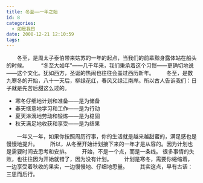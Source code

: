 ```yaml
---
title: 冬至——一年之始
id: 8
categories:
  - 如是我曰
date: 2008-12-21 12:10:59
tags:
---
```


　　冬至，是周太子泰伯带来姑苏的一年的起点，当我们的前辈黥身露体站在船头的时候。
&nbsp;　　&ldquo;冬至大如年&rdquo;&mdash;&mdash;几千年来，我们秉承着这个习惯&mdash;&mdash;更确切地说&mdash;&mdash;这个文化。犹如西方，圣诞的热闹也往往会盖过西历新年。
 　　冬至，是数九寒冬的开始，八十一天后，柳绿花红，春风又绿江南岸。所以古人告诉我们：日子就是先苦后甜这么过的。 

*   寒冬仔细地计划和准备&mdash;&mdash;是为储备
*   春天惬意地学习和工作&mdash;&mdash;是为行动
*   夏天淋漓地劳动和锻炼&mdash;&mdash;是为稳固
*   秋天满足地收获和享受&mdash;&mdash;是为结果

　　一年又一年，如果你按照周历行事，你的生活就是越来越甜蜜的，满足感也是慢慢地提升。
 　　所以，从冬至开始计划接下来的一年才是从容的。因为计划也是需要时间去思考和安排。
 　　开始，不是一个点，而是一条线。 很多事情的失败，也往往因为开始就错了，因为没有计划。
 　　计划是寒冬，需要你蜷缩着，一边享受着秋收的果实，一边慢慢地、仔细地思量。
 　　其实这点，早有古话：三思而后行。